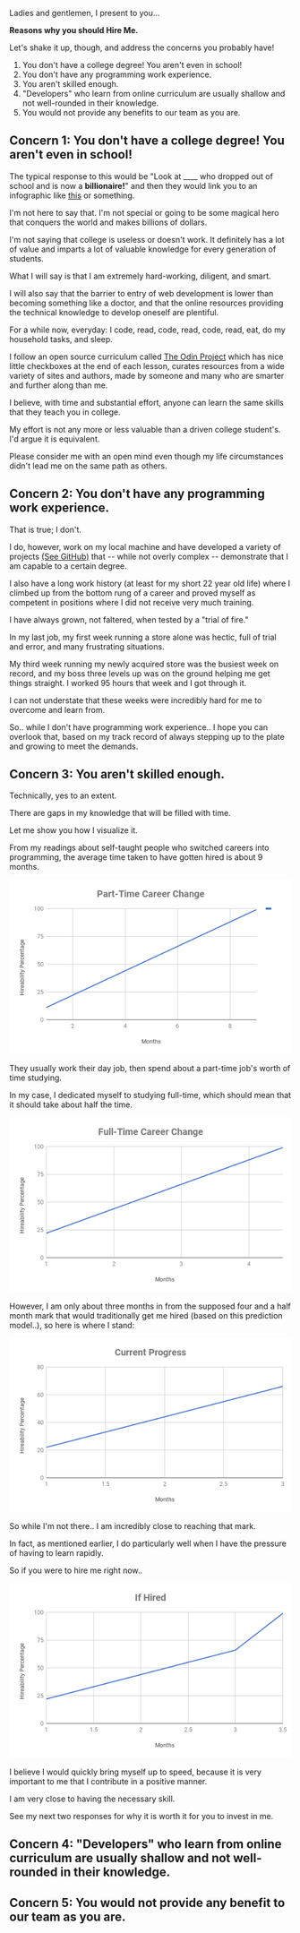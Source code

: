 Ladies and gentlemen, I present to you...

**Reasons why you should Hire Me.**

Let's shake it up, though, and address the concerns you probably have!

1. You don't have a college degree! You aren't even in school!
2. You don't have any programming work experience.
3. You aren't skilled enough.
4. "Developers" who learn from online curriculum are usually shallow and not well-rounded in their knowledge.
5. You would not provide any benefits to our team as you are.

## Concern 1: You don't have a college degree! You aren't even in school!

The typical response to this would be "Look at ____ who dropped out of school and is now a **billionaire!**" and then they would link you to an infographic like [this](https://blog.adioma.com/entrepreneurs-who-dropped-out-infographic/) or something.

I'm not here to say that. I'm not special or going to be some magical hero that conquers the world and makes billions of dollars.

I'm not saying that college is useless or doesn't work. It definitely has a lot of value and imparts a lot of valuable knowledge for every generation of students.

What I will say is that I am extremely hard-working, diligent, and smart.

I will also say that the barrier to entry of web development is lower than becoming something like a doctor, and that the online resources providing the technical knowledge to develop oneself are plentiful.

For a while now, everyday: I code, read, code, read, code, read, eat, do my household tasks, and sleep.

I follow an open source curriculum called [The Odin Project](https://www.theodinproject.com/) which has nice little checkboxes at the end of each lesson, curates resources from a wide variety of sites and authors, made by someone and many who are smarter and further along than me.

I believe, with time and substantial effort, anyone can learn the same skills that they teach you in college.

My effort is not any more or less valuable than a driven college student's. I'd argue it is equivalent.

Please consider me with an open mind even though my life circumstances didn't lead me on the same path as others.


## Concern 2: You don't have any programming work experience.

That is true; I don't.

I do, however, work on my local machine and have developed a variety of projects [(See GitHub)](https://github.com/JonathanYiv) that -- while not overly complex -- demonstrate that I am capable to a certain degree.

I also have a long work history (at least for my short 22 year old life) where I climbed up from the bottom rung of a career and proved myself as competent in positions where I did not receive very much training.

I have always grown, not faltered, when tested by a "trial of fire."

In my last job, my first week running a store alone was hectic, full of trial and error, and many frustrating situations.

My third week running my newly acquired store was the busiest week on record, and my boss three levels up was on the ground helping me get things straight. I worked 95 hours that week and I got through it.

I can not understate that these weeks were incredibly hard for me to overcome and learn from.

So.. while I don't have programming work experience.. I hope you can overlook that, based on my track record of always stepping up to the plate and growing to meet the demands.


## Concern 3: You aren't skilled enough.

Technically, yes to an extent.

There are gaps in my knowledge that will be filled with time.

Let me show you how I visualize it.

From my readings about self-taught people who switched careers into programming, the average time taken to have gotten hired is about 9 months.

![Part-Time Progress Graph](/assets/images/part_time_graph.png)

They usually work their day job, then spend about a part-time job's worth of time studying.

In my case, I dedicated myself to studying full-time, which should mean that it should take about half the time.

![Full-Time Progress Graph](/assets/images/full_time_graph.png)

However, I am only about three months in from the supposed four and a half month mark that would traditionally get me hired (based on this prediction model..), so here is where I stand:

![Current Progress Graph](/assets/images/current_progress_graph.png)

So while I'm not there.. I am incredibly close to reaching that mark.

In fact, as mentioned earlier, I do particularly well when I have the pressure of having to learn rapidly.

So if you were to hire me right now..

![If Hired Graph](/assets/images/if_hired_graph.png)

I believe I would quickly bring myself up to speed, because it is very important to me that I contribute in a positive manner.

I am very close to having the necessary skill. 

See my next two responses for why it is worth it for you to invest in me.

## Concern 4: "Developers" who learn from online curriculum are usually shallow and not well-rounded in their knowledge.

## Concern 5: You would not provide any benefit to our team as you are.